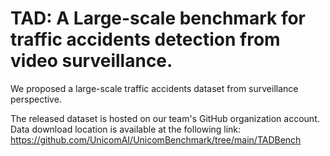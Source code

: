 # TAD: A Large-scale benchmark for traffic accidents detection from video surveillance.

We proposed a large-scale traffic accidents dataset from surveillance perspective.

The released dataset is hosted on our team's GitHub organization account. Data download location is available at the following link: https://github.com/UnicomAI/UnicomBenchmark/tree/main/TADBench

